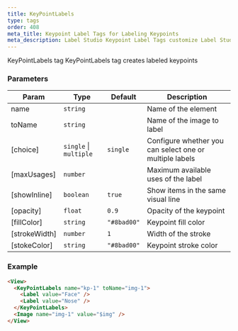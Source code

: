 ```yaml
---
title: KeyPointLabels
type: tags
order: 408
meta_title: Keypoint Label Tags for Labeling Keypoints
meta_description: Label Studio Keypoint Label Tags customize Label Studio for labeling keypoints for machine learning and data science projects.
---
```


KeyPointLabels tag
KeyPointLabels tag creates labeled keypoints

### Parameters

| Param | Type | Default | Description |
| --- | --- | --- | --- |
| name | <code>string</code> |  | Name of the element |
| toName | <code>string</code> |  | Name of the image to label |
| [choice] | <code>single</code> \| <code>multiple</code> | <code>single</code> | Configure whether you can select one or multiple labels |
| [maxUsages] | <code>number</code> |  | Maximum available uses of the label |
| [showInline] | <code>boolean</code> | <code>true</code> | Show items in the same visual line |
| [opacity] | <code>float</code> | <code>0.9</code> | Opacity of the keypoint |
| [fillColor] | <code>string</code> | <code>&quot;#8bad00&quot;</code> | Keypoint fill color |
| [strokeWidth] | <code>number</code> | <code>1</code> | Width of the stroke |
| [stokeColor] | <code>string</code> | <code>&quot;#8bad00&quot;</code> | Keypoint stroke color |

### Example
```html
<View>
  <KeyPointLabels name="kp-1" toName="img-1">
    <Label value="Face" />
    <Label value="Nose" />
  </KeyPointLabels>
  <Image name="img-1" value="$img" />
</View>
```
